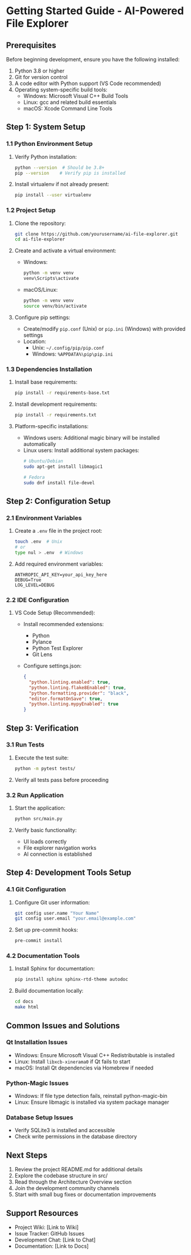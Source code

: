 # Getting Started Guide - AI-Powered File Explorer

## Prerequisites
Before beginning development, ensure you have the following installed:
1. Python 3.8 or higher
2. Git for version control
3. A code editor with Python support (VS Code recommended)
4. Operating system-specific build tools:
   - Windows: Microsoft Visual C++ Build Tools
   - Linux: gcc and related build essentials
   - macOS: Xcode Command Line Tools

## Step 1: System Setup

### 1.1 Python Environment Setup
1. Verify Python installation:
   ```bash
   python --version  # Should be 3.8+
   pip --version    # Verify pip is installed
   ```

2. Install virtualenv if not already present:
   ```bash
   pip install --user virtualenv
   ```

### 1.2 Project Setup
1. Clone the repository:
   ```bash
   git clone https://github.com/yourusername/ai-file-explorer.git
   cd ai-file-explorer
   ```

2. Create and activate a virtual environment:
   - Windows:
     ```bash
     python -m venv venv
     venv\Scripts\activate
     ```
   - macOS/Linux:
     ```bash
     python -m venv venv
     source venv/bin/activate
     ```

3. Configure pip settings:
   - Create/modify `pip.conf` (Unix) or `pip.ini` (Windows) with provided settings
   - Location: 
     - Unix: `~/.config/pip/pip.conf`
     - Windows: `%APPDATA%\pip\pip.ini`

### 1.3 Dependencies Installation
1. Install base requirements:
   ```bash
   pip install -r requirements-base.txt
   ```

2. Install development requirements:
   ```bash
   pip install -r requirements.txt
   ```

3. Platform-specific installations:
   - Windows users: Additional magic binary will be installed automatically
   - Linux users: Install additional system packages:
     ```bash
     # Ubuntu/Debian
     sudo apt-get install libmagic1
     
     # Fedora
     sudo dnf install file-devel
     ```

## Step 2: Configuration Setup

### 2.1 Environment Variables
1. Create a `.env` file in the project root:
   ```bash
   touch .env  # Unix
   # or
   type nul > .env  # Windows
   ```

2. Add required environment variables:
   ```
   ANTHROPIC_API_KEY=your_api_key_here
   DEBUG=True
   LOG_LEVEL=DEBUG
   ```

### 2.2 IDE Configuration
1. VS Code Setup (Recommended):
   - Install recommended extensions:
     - Python
     - Pylance
     - Python Test Explorer
     - Git Lens
   
   - Configure settings.json:
     ```json
     {
       "python.linting.enabled": true,
       "python.linting.flake8Enabled": true,
       "python.formatting.provider": "black",
       "editor.formatOnSave": true,
       "python.linting.mypyEnabled": true
     }
     ```

## Step 3: Verification

### 3.1 Run Tests
1. Execute the test suite:
   ```bash
   python -m pytest tests/
   ```

2. Verify all tests pass before proceeding

### 3.2 Run Application
1. Start the application:
   ```bash
   python src/main.py
   ```

2. Verify basic functionality:
   - UI loads correctly
   - File explorer navigation works
   - AI connection is established

## Step 4: Development Tools Setup

### 4.1 Git Configuration
1. Configure Git user information:
   ```bash
   git config user.name "Your Name"
   git config user.email "your.email@example.com"
   ```

2. Set up pre-commit hooks:
   ```bash
   pre-commit install
   ```

### 4.2 Documentation Tools
1. Install Sphinx for documentation:
   ```bash
   pip install sphinx sphinx-rtd-theme autodoc
   ```

2. Build documentation locally:
   ```bash
   cd docs
   make html
   ```

## Common Issues and Solutions

### Qt Installation Issues
- Windows: Ensure Microsoft Visual C++ Redistributable is installed
- Linux: Install `libxcb-xinerama0` if Qt fails to start
- macOS: Install Qt dependencies via Homebrew if needed

### Python-Magic Issues
- Windows: If file type detection fails, reinstall python-magic-bin
- Linux: Ensure libmagic is installed via system package manager

### Database Setup Issues
- Verify SQLite3 is installed and accessible
- Check write permissions in the database directory

## Next Steps
1. Review the project README.md for additional details
2. Explore the codebase structure in src/
3. Read through the Architecture Overview section
4. Join the development community channels
5. Start with small bug fixes or documentation improvements

## Support Resources
- Project Wiki: [Link to Wiki]
- Issue Tracker: GitHub Issues
- Development Chat: [Link to Chat]
- Documentation: [Link to Docs]